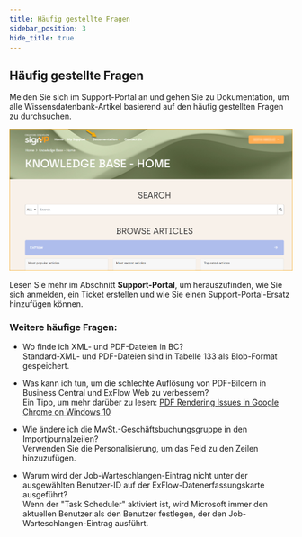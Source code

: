 ```yaml
---
title: Häufig gestellte Fragen
sidebar_position: 3
hide_title: true
---
```

## Häufig gestellte Fragen

Melden Sie sich im Support-Portal an und gehen Sie zu Dokumentation, um alle Wissensdatenbank-Artikel basierend auf den häufig gestellten Fragen zu durchsuchen.

![Wissensdatenbank-Artikel](../../images/support-portal-knowledge-base-articles-005.png)

Lesen Sie mehr im Abschnitt **Support-Portal**, um herauszufinden, wie Sie sich anmelden,
ein Ticket erstellen und wie Sie einen Support-Portal-Ersatz hinzufügen können.


### Weitere häufige Fragen:

* Wo finde ich XML- und PDF-Dateien in BC?<br/>
Standard-XML- und PDF-Dateien sind in Tabelle 133 als Blob-Format gespeichert.

* Was kann ich tun, um die schlechte Auflösung von PDF-Bildern in Business Central und ExFlow Web zu verbessern?<br/>
Ein Tipp, um mehr darüber zu lesen: [PDF Rendering Issues in Google Chrome on Windows 10](https://support.papersapp.com/support/solutions/articles/30000046026-pdf-rendering-issues-in-google-chrome-on-windows-10)

* Wie ändere ich die MwSt.-Geschäftsbuchungsgruppe in den Importjournalzeilen?<br/>
Verwenden Sie die Personalisierung, um das Feld zu den Zeilen hinzuzufügen.

* Warum wird der Job-Warteschlangen-Eintrag nicht unter der ausgewählten Benutzer-ID auf der ExFlow-Datenerfassungskarte ausgeführt?<br/>
Wenn der "Task Scheduler" aktiviert ist, wird Microsoft immer den aktuellen Benutzer als den Benutzer festlegen, der den Job-Warteschlangen-Eintrag ausführt.
